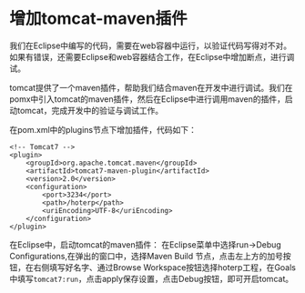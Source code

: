 # 增加tomcat-maven插件

我们在Eclipse中编写的代码，需要在web容器中运行，以验证代码写得对不对。如果有错误，还需要Eclipse和web容器结合工作，在Eclipse中增加断点，进行调试。

tomcat提供了一个maven插件，帮助我们结合maven在开发中进行调试。我们在pomx中引入tomcat的maven插件，然后在Eclipse中进行调用maven的插件，启动tomcat，完成开发中的验证与调试工作。

在pom.xml中的plugins节点下增加插件，代码如下：
```
<!-- Tomcat7 -->
<plugin>
	<groupId>org.apache.tomcat.maven</groupId>
	<artifactId>tomcat7-maven-plugin</artifactId>
	<version>2.0</version>
	<configuration>
		<port>3234</port>
		<path>/hoterp</path>
		<uriEncoding>UTF-8</uriEncoding>
	</configuration>
</plugin>
```

在Eclipse中，启动tomcat的maven插件：
在Eclipse菜单中选择run->Debug Configurations,在弹出的窗口中，选择Maven Build 节点，点击左上方的加号按钮，在右侧填写好名字、通过Browse Workspace按钮选择hoterp工程，在Goals中填写`tomcat7:run`，点击apply保存设置，点击Debug按钮，即可开启tomcat。



